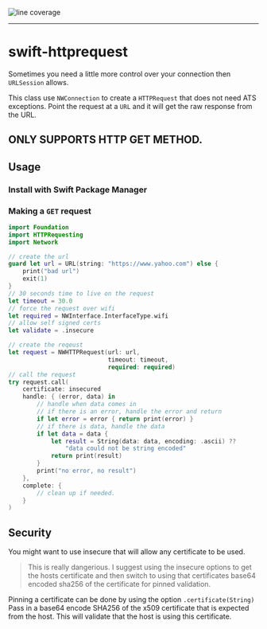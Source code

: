 ![line coverage](https://gist.githubusercontent.com/popmedic/a555f644f50b16b6dd3a04a28af6f293/raw/swift-httprequesting-coverage.svg)

---

# swift-httprequest

Sometimes you need a little more control over your connection then `URLSession` allows.

This class use `NWConnection` to create a `HTTPRequest` that does not need ATS exceptions. 
Point the request at a `URL` and it will get the raw response from the URL.  

## ONLY SUPPORTS HTTP GET METHOD.

## Usage

### Install with Swift Package Manager

### Making a `GET` request

```swift
import Foundation
import HTTPRequesting
import Network

// create the url
guard let url = URL(string: "https://www.yahoo.com") else {
	print("bad url")
	exit(1)
}
// 30 seconds time to live on the request
let timeout = 30.0
// force the request over wifi
let required = NWInterface.InterfaceType.wifi
// allow self signed certs
let validate = .insecure

// create the reqeust
let request = NWHTTPRequest(url: url,
                            timeout: timeout,
                            required: required)
// call the request
try request.call(
    certificate: insecured
    handle: { (error, data) in
        // handle when data comes in
        // if there is an error, handle the error and return
        if let error = error { return print(error) }
        // if there is data, handle the data
        if let data = data {
            let result = String(data: data, encoding: .ascii) ??
                "data could not be string encoded"
            return print(result)
        }
        print("no error, no result")
    },
    complete: {
        // clean up if needed.
    }
)
```

## Security

You might want to use insecure that will allow any certificate to be used.

> This is really dangerious.  I suggest using the insecure options to get the hosts certificate
and then switch to using that certificates base64 encoded sha256 of the certificate for
pinned validation.

Pinning a certificate can be done by using the option `.certificate(String)`
Pass in a base64 encode SHA256 of the x509 certificate that is expected from the host.
This will validate that the host is using this certificate.
